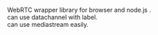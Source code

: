 WebRTC wrapper library for browser and node.js .  
can use datachannel with label.  
can use mediastream easily.  
